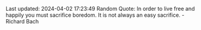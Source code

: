 Last updated: 2024-04-02 17:23:49
Random Quote: In order to live free and happily you must sacrifice boredom. It is not always an easy sacrifice. - Richard Bach